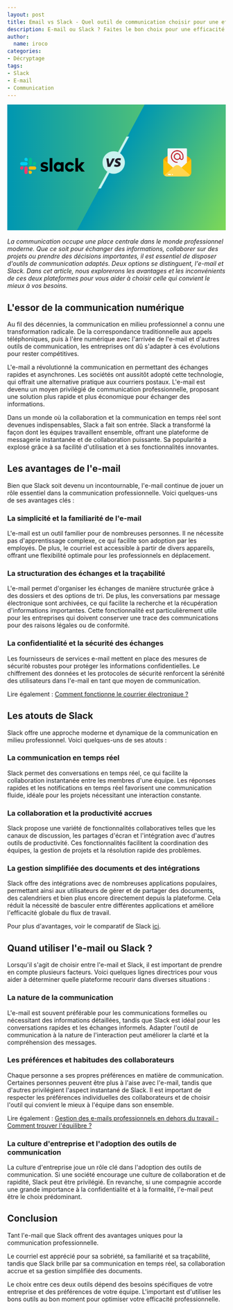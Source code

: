 ```yaml
---
layout: post
title: Email vs Slack - Quel outil de communication choisir pour une efficacité professionnelle maximale ?
description: E-mail ou Slack ? Faites le bon choix pour une efficacité maximale. Découvrez leurs avantages et inconvénients. 
author:
  name: iroco
categories:
- Décryptage
tags:
- Slack
- E-mail
- Communication
---
```

![Illustration de l'article](/images/email-vs-slack/Slack-vs-mail.png)

*La communication occupe une place centrale dans le monde professionnel moderne. Que ce soit pour échanger des informations, collaborer sur des projets ou prendre des décisions importantes, il est essentiel de disposer d'outils de communication adaptés. Deux options se distinguent, l'e-mail et Slack. Dans cet article, nous explorerons les avantages et les inconvénients de ces deux plateformes pour vous aider à choisir celle qui convient le mieux à vos besoins.*

## L'essor de la communication numérique

Au fil des décennies, la communication en milieu professionnel a connu une transformation radicale. De la correspondance traditionnelle aux appels téléphoniques, puis à l'ère numérique avec l'arrivée de l'e-mail et d'autres outils de communication, les entreprises ont dû s'adapter à ces évolutions pour rester compétitives.

L'e-mail a révolutionné la communication en permettant des échanges rapides et asynchrones. Les sociétés ont aussitôt adopté cette technologie, qui offrait une alternative pratique aux courriers postaux. L'e-mail est devenu un moyen privilégié de communication professionnelle, proposant une solution plus rapide et plus économique pour échanger des informations.

Dans un monde où la collaboration et la communication en temps réel sont devenues indispensables, Slack a fait son entrée. Slack a transformé la façon dont les équipes travaillent ensemble, offrant une plateforme de messagerie instantanée et de collaboration puissante. Sa popularité a explosé grâce à sa facilité d'utilisation et à ses fonctionnalités innovantes.

## Les avantages de l'e-mail

Bien que Slack soit devenu un incontournable, l'e-mail continue de jouer un rôle essentiel dans la communication professionnelle. Voici quelques-uns de ses avantages clés :

### La simplicité et la familiarité de l'e-mail

L'e-mail est un outil familier pour de nombreuses personnes. Il ne nécessite pas d'apprentissage complexe, ce qui facilite son adoption par les employés. De plus, le courriel est accessible à partir de divers appareils, offrant une flexibilité optimale pour les professionnels en déplacement.

### La structuration des échanges et la traçabilité

L'e-mail permet d'organiser les échanges de manière structurée grâce à des dossiers et des options de tri. De plus, les conversations par message électronique sont archivées, ce qui facilite la recherche et la récupération d'informations importantes. Cette fonctionnalité est particulièrement utile pour les entreprises qui doivent conserver une trace des communications pour des raisons légales ou de conformité.

### La confidentialité et la sécurité des échanges

Les fournisseurs de services e-mail mettent en place des mesures de sécurité robustes pour protéger les informations confidentielles. Le chiffrement des données et les protocoles de sécurité renforcent la sérénité des utilisateurs dans l'e-mail en tant que moyen de communication.

Lire également : [Comment fonctionne le courrier électronique ?](https://blog.iroco.co/comment-fonctionne-le-courrier-%C3%A9lectronique/)

## Les atouts de Slack

Slack offre une approche moderne et dynamique de la communication en milieu professionnel. Voici quelques-uns de ses atouts :

### La communication en temps réel

Slack permet des conversations en temps réel, ce qui facilite la collaboration instantanée entre les membres d'une équipe. Les réponses rapides et les notifications en temps réel favorisent une communication fluide, idéale pour les projets nécessitant une interaction constante.

### La collaboration et la productivité accrues

Slack propose une variété de fonctionnalités collaboratives telles que les canaux de discussion, les partages d'écran et l'intégration avec d'autres outils de productivité. Ces fonctionnalités facilitent la coordination des équipes, la gestion de projets et la résolution rapide des problèmes.

### La gestion simplifiée des documents et des intégrations

Slack offre des intégrations avec de nombreuses applications populaires, permettant ainsi aux utilisateurs de gérer et de partager des documents, des calendriers et bien plus encore directement depuis la plateforme. Cela réduit la nécessité de basculer entre différentes applications et améliore l'efficacité globale du flux de travail.

Pour plus d'avantages, voir le comparatif de Slack [ici](https://slack.com/intl/fr-fr/why/slack-vs-email).

## Quand utiliser l'e-mail ou Slack ? 

Lorsqu'il s'agit de choisir entre l'e-mail et Slack, il est important de prendre en compte plusieurs facteurs. Voici quelques lignes directrices pour vous aider à déterminer quelle plateforme recourir dans diverses situations :

### La nature de la communication

L'e-mail est souvent préférable pour les communications formelles ou nécessitant des informations détaillées, tandis que Slack est idéal pour les conversations rapides et les échanges informels. Adapter l'outil de communication à la nature de l'interaction peut améliorer la clarté et la compréhension des messages.

### Les préférences et habitudes des collaborateurs

Chaque personne a ses propres préférences en matière de communication. Certaines personnes peuvent être plus à l'aise avec l'e-mail, tandis que d'autres privilégient l'aspect instantané de Slack. Il est important de respecter les préférences individuelles des collaborateurs et de choisir l'outil qui convient le mieux à l'équipe dans son ensemble.

Lire également : [Gestion des e-mails professionnels en dehors du travail - Comment trouver l'équilibre ?](https://blog.iroco.co/mail-dehors-travail/)

### La culture d'entreprise et l'adoption des outils de communication

La culture d'entreprise joue un rôle clé dans l'adoption des outils de communication. Si une société encourage une culture de collaboration et de rapidité, Slack peut être privilégié. En revanche, si une compagnie accorde une grande importance à la confidentialité et à la formalité, l'e-mail peut être le choix prédominant.

## Conclusion

Tant l'e-mail que Slack offrent des avantages uniques pour la communication professionnelle. 

Le courriel est apprécié pour sa sobriété, sa familiarité et sa traçabilité, tandis que Slack brille par sa communication en temps réel, sa collaboration accrue et sa gestion simplifiée des documents. 

Le choix entre ces deux outils dépend des besoins spécifiques de votre entreprise et des préférences de votre équipe. L'important est d'utiliser les bons outils au bon moment pour optimiser votre efficacité professionnelle.
